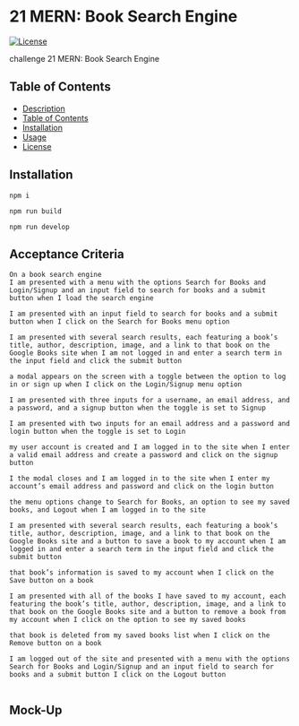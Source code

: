 # 21 MERN: Book Search Engine


[![License](https://img.shields.io/badge/License-MIT-ff69b4.svg)](https://opensource.org/licenses/MIT)


challenge 21 MERN: Book Search Engine


## Table of Contents 

  - [Description](#description)
  - [Table of Contents](#table-of-contents)
  - [Installation](#installation)
  - [Usage](#usage)
  - [License](#license)
  
  
## Installation
```
npm i

npm run build

npm run develop

```



## Acceptance Criteria

```
On a book search engine
I am presented with a menu with the options Search for Books and Login/Signup and an input field to search for books and a submit button when I load the search engine

I am presented with an input field to search for books and a submit button when I click on the Search for Books menu option

I am presented with several search results, each featuring a book’s title, author, description, image, and a link to that book on the Google Books site when I am not logged in and enter a search term in the input field and click the submit button

a modal appears on the screen with a toggle between the option to log in or sign up when I click on the Login/Signup menu option

I am presented with three inputs for a username, an email address, and a password, and a signup button when the toggle is set to Signup

I am presented with two inputs for an email address and a password and login button when the toggle is set to Login

my user account is created and I am logged in to the site when I enter a valid email address and create a password and click on the signup button

I the modal closes and I am logged in to the site when I enter my account’s email address and password and click on the login button

the menu options change to Search for Books, an option to see my saved books, and Logout when I am logged in to the site

I am presented with several search results, each featuring a book’s title, author, description, image, and a link to that book on the Google Books site and a button to save a book to my account when I am logged in and enter a search term in the input field and click the submit button

that book’s information is saved to my account when I click on the Save button on a book

I am presented with all of the books I have saved to my account, each featuring the book’s title, author, description, image, and a link to that book on the Google Books site and a button to remove a book from my account when I click on the option to see my saved books

that book is deleted from my saved books list when I click on the Remove button on a book

I am logged out of the site and presented with a menu with the options Search for Books and Login/Signup and an input field to search for books and a submit button I click on the Logout button
 
```


## Mock-Up


